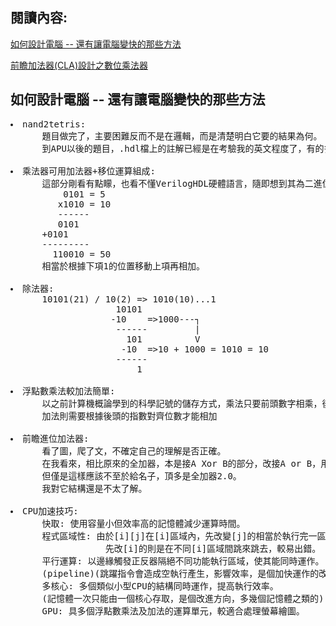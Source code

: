 ## 閱讀內容:<br>
[如何設計電腦 -- 還有讓電腦變快的那些方法](https://www.slideshare.net/ccckmit/ss-85466673)

[前瞻加法器(CLA)設計之數位乘法器](http://nfudee.nfu.edu.tw/ezfiles/43/1043/img/326/dc7.pdf)


## 如何設計電腦 -- 還有讓電腦變快的那些方法
<pre>
<li>nand2tetris:
      題目做完了，主要困難反而不是在邏輯，而是清楚明白它要的結果為何。
      到APU以後的題目，.hdl檔上的註解已經是在考驗我的英文程度了，有的多花些時間能看懂，看不懂就從答案推回去了。
      
<li>乘法器可用加法器+移位運算組成:
      這部分剛看有點矇，也看不懂VerilogHDL硬體語言，隨即想到其為二進位就通了，畫面大概是:
          0101 = 5
         x1010 = 10
         ------
         0101
      +0101
      ---------
        110010 = 50
      相當於根據下項1的位置移動上項再相加。
      
<li>除法器:
      10101(21) / 10(2) => 1010(10)...1
                    10101
                   -10    =>1000---┐
                    ------         |
                      101          V
                     -10  =>10 + 1000 = 1010 = 10
                    ------
                        1
 
<li>浮點數乘法較加法簡單:
      以之前計算機概論學到的科學記號的儲存方式，乘法只要前頭數字相乘，後頭指數相乘就行。
      加法則需要根據後頭的指數對齊位數才能相加

<li>前瞻進位加法器:
      看了圖，爬了文，不確定自己的理解是否正確。
      在我看來，相比原來的全加器，本是接A Xor B的部分，改接A or B，用到的nand閘較少。
      但僅是這樣應該不至於給名子，頂多是全加器2.0。
      我對它結構還是不太了解。
      
<li>CPU加速技巧:
      快取: 使用容量小但效率高的記憶體減少運算時間。
      程式區域性: 由於[i][j]在[i]區域內，先改變[j]的相當於執行完一區[i]再換區，
                  先改[i]的則是在不同[i]區域間跳來跳去，較易出錯。
      平行運算: 以邊緣觸發正反器隔絕不同功能執行區域，使其能同時運作。
      (pipeline)(跳躍指令會造成空執行產生，影響效率，是個加快運作的改進方向)
      多核心: 多個類似小型CPU的結構同時運作，提高執行效率。
      (記憶體一次只能由一個核心存取，是個改進方向，多幾個記憶體之類的)
      GPU: 具多個浮點數乘法及加法的運算單元，較適合處理螢幕繪圖。
<pre>
